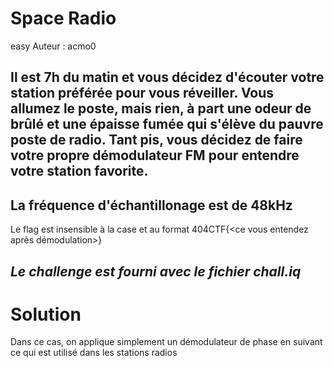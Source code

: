 # Space Radio
easy
Auteur : acmo0

Il est 7h du matin et vous décidez d'écouter votre station préférée pour vous réveiller. Vous allumez le poste, mais rien, à part une odeur de brûlé et une épaisse fumée qui s'élève du pauvre poste de radio. Tant pis, vous décidez de faire votre propre démodulateur FM pour entendre votre station favorite.
---
La fréquence d'échantillonage est de 48kHz
---
Le flag est insensible à la case et au format 404CTF{<ce vous entendez après démodulation>}

_Le challenge est fourni avec le fichier chall.iq_
---

# Solution

Dans ce cas, on applique simplement un démodulateur de phase en suivant ce qui est utilisé dans les stations radios

